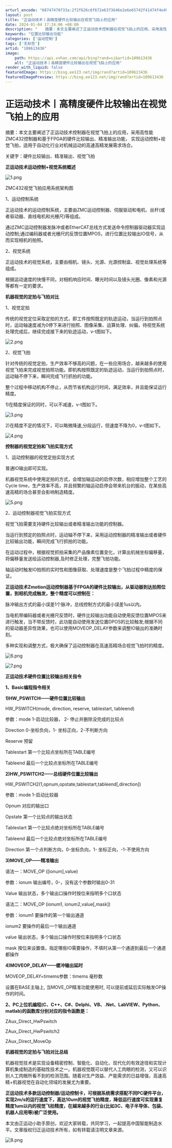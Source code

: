```yaml
---
arturl_encode: "68747470733a:2f2f626c6f672e6373646e2e6e65742f41474f4e496969692f:61727469636c652f64657461696c732f313039363133343336"
layout: post
title: "正运动技术丨高精度硬件比较输出在视觉飞拍上的应用"
date: 2024-01-04 17:24:06 +08:00
description: "　　摘要：本文主要阐述了正运动技术控制器在视觉飞拍上的应用，采用高性能ZMC432控制器和基于FPG"
keywords: "位置比较输出功能"
categories: ['运动控制']
tags: ['无标签']
artid: "109613436"
image:
    path: https://api.vvhan.com/api/bing?rand=sj&artid=109613436
    alt: "正运动技术丨高精度硬件比较输出在视觉飞拍上的应用"
render_with_liquid: false
featuredImage: https://bing.ee123.net/img/rand?artid=109613436
featuredImagePreview: https://bing.ee123.net/img/rand?artid=109613436
---
```


# 正运动技术丨高精度硬件比较输出在视觉飞拍上的应用

摘要：本文主要阐述了正运动技术控制器在视觉飞拍上的应用，采用高性能ZMC432控制器和基于FPGA的硬件比较输出、精准输出功能， 实现运动控制+视觉飞拍，适用于自动化行业对机械运动的高速高精发展需求场合。

关键字：硬件比较输出、精准输出、视觉飞拍

**正运动技术运动控制+视觉系统概述**

![1.png](https://i-blog.csdnimg.cn/blog_migrate/b0fcab904a88d7bab24450e2658dcac6.png "1603852681396357.png")

ZMC432视觉飞拍应用系统架构图

1、运动控制系统

正运动技术的运动控制系统，主要由ZMC运动控制器、伺服驱动和电机、丝杆(或者驱动器、直线电机和光栅尺)等组成。

通过ZMC运动控制器发脉冲或者EtherCAT总线方式发送命令控制器驱动器实现运动控制;通过编码器或者光栅尺的反馈位置MPOS，进行位置比较输出IO信号，从而实现相机的拍照。

2、视觉系统

正运动技术的视觉系统，主要由相机、镜头、光源、光源控制盒、视觉处理系统等组成。

根据运动速度的快慢不同，对相机响应时间、曝光时间以及镜头光圈、像素和光源等都有一定的要求。

**机器视觉的定拍与飞拍对比**

1、视觉定拍

传统的视觉定位采取定拍的方式，即工件按照既定的轨迹运动，当运行到拍照点时，运动轴速度减为0停下来进行拍照、图像采集、运算处理、纠偏，待视觉系统处理完成后，继续完成接下来的轨迹运动，v-t图如下。

![2.png](https://i-blog.csdnimg.cn/blog_migrate/365cb49b4269ad20591e8acb25bb499d.png "1603852821837248.png")

2、视觉飞拍

针对传统的视觉定拍，生产效率不够高的问题，在一些应用场合，越来越多的使用视觉飞拍来完成视觉拍照功能。即机构按照既定的轨迹运动，当运行到拍照点时，运动轴不停下来，瞬间完成飞行抓拍的功能。

整个过程中移动机构不停止，从而节省机构运行时间，满足效率，并且能保证运行精度。

1)在精度保证的同时，可以不减速，v-t图如下。

![3.png](https://i-blog.csdnimg.cn/blog_migrate/4c6633480bdbf4180e7ef1121e0e85e7.png "1603853059515321.png")

2)在精度不足的情况下，可以略微降速,分段运行，但速度不降为0，v-t图如下。

![4.png](https://i-blog.csdnimg.cn/blog_migrate/c777fc6625241a21f7211b6cb7bfaba2.png "1603853070800464.png")

**控制器的视觉定拍和飞拍实现方式**

1、运动控制器的视觉定拍实现方式

普通IO输出即可实现。

机器视觉系统中使用定拍的方式，会增加轴运动的启停次数，相应增加整个工艺的Cycle time，生产效率不高，并且频繁的轴运动启停会带来机台的振动，在某些高速高精的场合甚至会影响制造精度。

![5.png](https://i-blog.csdnimg.cn/blog_migrate/224813a351309181e0ddff97ef45eb73.png "1603853109538595.png")

2、运动控制器视觉飞拍实现方式

视觉飞拍需要支持硬件比较输出或者精准输出功能的控制器。

当运行到预定的拍照点时，运动轴不停下来，采用运动控制器的精准输出或者硬件比较输出功能，瞬间完成飞行抓拍的功能。

在运动过程中，根据视觉抓拍采集的产品像素位置变化，计算出机械坐标偏移量，将偏移量发送给运动控制器,及时修正处理，完整飞拍功能。

轴运动时触发IO拍照的实时性和图像获取、处理速度是整个飞拍过程中精度的保证。

**正运动技术Zmotion运动控制器基于FPGA的硬件比较输出，从驱动器到达拍照位置，到相机完成触发，整个精度可以控制在：**

脉冲输出方式的最小误差1个脉冲，总线控制方式的最小误差1us以内。

当电机带编码器或者光栅尺反馈时，硬件比较输出功能自动使用反馈位置MPOS来进行触发，当不带反馈时，此功能自动使用发送位置DPOS的比较触发;根据不同的驱动器差异性效果，也可以使用MOVEOP\_DELAY参数来调整IO输出的准确时刻。

多种实现和调整方式，极大确保了运动控制器在高速高精场合视觉飞拍时的精度。

![6.png](https://i-blog.csdnimg.cn/blog_migrate/25f4398876284d6a32fb8d71efa20841.png "1603853135981186.png")
  
![7.png](https://i-blog.csdnimg.cn/blog_migrate/6ead1a1b83ffaf3414e39b3eb8212515.png "1603853143303124.png")

**正运动技术硬件位置比较输出相关指令**

**1、Basic编程指令相关**

**1)HW\_PSWITCH——硬件位置比较输出**

HW\_PSWITCH(mode, direction, reserve, tablestart, tableend)

参数：mode 1-启动比较器， 2- 停止并删除没完成的比较点

Direction 0-坐标负向，1- 坐标正向，2-不判断方向

Reserve 预留

Tablestart 第一个比较点坐标所在TABLE编号

Tableend 最后一个比较点坐标所在TABLE编号

**2)HW\_PSWITCH2——总线硬件位置比较输出**

HW\_PSWITCH2(1,opnum,opstate,tablestart,tableend[,direction])

参数：mode 1-启动比较器

Opnum 对应的输出口

Opstate 第一个比较点的输出状态

Tablestart 第一个比较点绝对坐标所在TABLE编号

Tableend 最后一个比较点绝对坐标所在TABLE编号

Direction 第一个点判断方向，0-坐标负向，1- 坐标正向，-1-不使用方向

**3)MOVE\_OP——精准输出**

语法一：MOVE\_OP ([ionum],value)

参数：ionum 输出编号，0-，没有这个参数时输出0-31

Value 输出状态，多个输出口操作时按位来指明多个口状态

语法二：MOVE\_OP (ionum1, ionum2,value[,mask])

参数：ionum1 要操作的第一个输出通道

ionum2 要操作的最后一个输出通道

value 输出状态，多个输出口操作时按位来指明多个口状态

mask 按位来设置值，指定哪些IO需要操作，不填时从第一个通道到最后一个通道都操作

**4)MOVEOP\_DELAY——缓冲输出延时**

MOVEOP\_DELAY=timems参数：timems 毫秒数

设置在BASE主轴上, 当MOVE\_OP精准功能使用时, 可以提前或延后实际触发OP操作的时间。

**2、PC上位机编程(C、C++、C#、Delphi、VB、.Net、LabVIEW、Python、matlab)的函数库分别对应的指令函数是：**

ZAux\_Direct\_HwPswitch

ZAux\_Direct\_HwPswitch2

ZAux\_Direct\_MoveOp

**机器视觉的定拍与飞拍对比总结**

机器视觉技术是实现设备精密控制、智能化、自动化、现代化的有效途径和实现计算机集成制造的基础性技术之一。机器视觉既可以替代人工肉眼的检测，又可以识别人工肉眼所看不到的检测范围。随着对生产效益、产能需求的日益增强，高速高精+机器视觉在自动化领域的发展尤为重要。

**正运动技术多款运动控制器/运动控制卡，可根据系统需求搭配不同PC硬件平台，实现2m/s的运行速度下，高达10um的视觉飞拍精度，降低运行速度可实现重复精度1um以内的视觉飞拍精度，在越来越多的行业(比如3C、电子半导体、包装、机器人应用等)被广泛使用。**

本文由正运动小助手原创，欢迎大家转载，共同学习，一起提高中国智能制造水平。文章版权归正运动技术所有，如有转载请注明文章来源。

![8.png](https://i-blog.csdnimg.cn/blog_migrate/d59600bd27a65c8962f8a336ccfd07ca.png "1603853314549767.png")